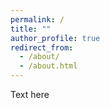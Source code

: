 ```yaml
---
permalink: /
title: ""
author_profile: true
redirect_from: 
  - /about/
  - /about.html
---
```

Text here

